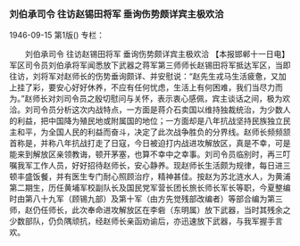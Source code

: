 ### 刘伯承司令  往访赵锡田将军  垂询伤势颇详宾主极欢洽

1946-09-15
第1版()
专栏：

　　刘伯承司令
    往访赵锡田将军
    垂询伤势颇详宾主极欢洽
    【本报邯郸十一日电】军区司令员刘伯承将军闻悉放下武器之蒋军第三师师长赵锡田将军抵达军区，当即往访，刘将军对赵师长的伤势垂询颇详、并安慰说：“赵先生戎马生活疲惫，又加上挂了彩，要安心好好休养，不应有任何忧虑，生活上有何困难，我们当尽力而为。”赵师长对刘司令员之殷切慰问与关怀，表示衷心感佩，宾主谈话之间，极为欢洽。刘司令员分析这次内战特点，一方面是蒋介石卖国以维持独裁统治，为少数人的利益，把中国降为殖民地或附属国的地位；一方面却是八年抗战坚持民族独立民主和平，为全国人民的利益而奋斗，决定了此次战争胜负的分界线。赵师长频频颔首称是，并称八年抗战打走了日寇，今日被迫打内战进攻解放区，真是不幸，可是能来到解放区亲领教诲，顿开茅塞，也算不幸中之幸事。刘司令员临别时，再三叮嘱我军工作人员，好好招待赵师长，安心静养。现赵师长生活颇为规律，每日进三顿丰盛饭餐，并有医生专门耐心照顾治疗，精神甚佳。按赵为苏北涟水人，为黄浦第二期生，历任黄埔军校副队长及国民党军营长团长旅长师长军长等职，今夏整编时由第八十九军（顾锡九部）及第十军（由方先觉残部改编者）等部合编为第三师，赵仍任师长，此次奉命进攻解放区在李砦（东明属）放下武器，当时其残余之少数部队，仍负隅顽抗，经赵师长亲函劝谕后，亦迅速放下武器，与我军握手言欢。
